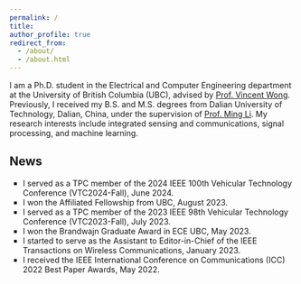 ```yaml
---
permalink: /
title: 
author_profile: true
redirect_from: 
  - /about/
  - /about.html
---
```


I am a Ph.D. student in the Electrical and Computer Engineering department at the University of British Columbia (UBC), advised by [Prof. Vincent Wong](https://people.ece.ubc.ca/vincentw/Homepage/Home.html). Previously, I received my B.S. and M.S. degrees from Dalian University of Technology, Dalian, China, under the supervision of [Prof. Ming Li](https://www.minglabdut.com/index.html). My research interests include integrated sensing and communications, signal processing, and machine learning. 

News
------
<ul style="list-style-type:square;">
  <li>I served as a TPC member of the 2024 IEEE 100th Vehicular Technology Conference (VTC2024-Fall), June 2024.</li>
  <li>I won the Affiliated Fellowship from UBC, August 2023.</li>
  <li>I served as a TPC member of the 2023 IEEE 98th Vehicular Technology Conference (VTC2023-Fall), July 2023.</li>
  <li>I won the Brandwajn Graduate Award in ECE UBC, May 2023.</li>
  <li>I started to serve as the Assistant to Editor-in-Chief of the IEEE Transactions on Wireless Communications, January 2023.</li>
  <li>I received the IEEE International Conference on Communications (ICC) 2022 Best Paper Awards, May 2022.</li>
</ul>
